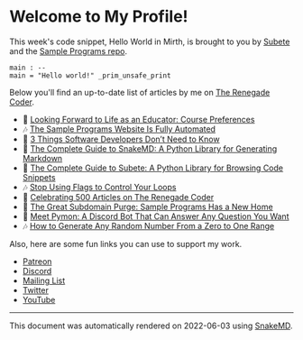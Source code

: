 # Welcome to My Profile!

This week's code snippet, Hello World in Mirth, is brought to you by [Subete](https://subete.jeremygrifski.com/en/latest/) and the [Sample Programs repo](https://sampleprograms.io/).

```Mirth
main : --
main = "Hello world!" _prim_unsafe_print
```

Below you'll find an up-to-date list of articles by me on [The Renegade Coder](https://therenegadecoder.com).

- :tea: [Looking Forward to Life as an Educator: Course Preferences](https://therenegadecoder.com/teach/looking-forward-to-life-as-an-educator-course-preferences/)
- :notes: [The Sample Programs Website Is Fully Automated](https://therenegadecoder.com/meta/the-sample-programs-website-is-fully-automated/)
- :seedling: [3 Things Software Developers Don’t Need to Know](https://therenegadecoder.com/teach/3-things-software-developers-dont-need-to-know/)
- :door: [The Complete Guide to SnakeMD: A Python Library for Generating Markdown](https://therenegadecoder.com/code/the-complete-guide-to-snakemd-a-python-library-for-generating-markdown/)
- :tea: [The Complete Guide to Subete: A Python Library for Browsing Code Snippets](https://therenegadecoder.com/code/the-complete-guide-to-subete-a-python-library-for-browsing-code-snippets/)
- :notes: [Stop Using Flags to Control Your Loops](https://therenegadecoder.com/code/stop-using-flags-to-control-your-loops/)
- :milky_way: [Celebrating 500 Articles on The Renegade Coder](https://therenegadecoder.com/meta/celebrating-500-articles-on-the-renegade-coder/)
- :dango: [The Great Subdomain Purge: Sample Programs Has a New Home](https://therenegadecoder.com/meta/the-great-subdomain-purge-sample-programs-has-a-new-home/)
- :dango: [Meet Pymon: A Discord Bot That Can Answer Any Question You Want](https://therenegadecoder.com/teach/meet-pymon-a-discord-bot-that-can-answer-any-question-you-want/)
- :notes: [How to Generate Any Random Number From a Zero to One Range](https://therenegadecoder.com/code/how-to-generate-any-random-number-from-a-zero-to-one-range/)

Also, here are some fun links you can use to support my work.

- [Patreon](https://www.patreon.com/TheRenegadeCoder)
- [Discord](https://discord.gg/Jhmtj7Z)
- [Mailing List](https://therenegadecoder.com/about/newsletter)
- [Twitter](https://twitter.com/RenegadeCoder94)
- [YouTube](https://www.youtube.com/channel/UCpyoVwOqYRlSAEUPEn7P9hw)

---

This document was automatically rendered on 2022-06-03 using [SnakeMD](https://snakemd.therenegadecoder.com).
